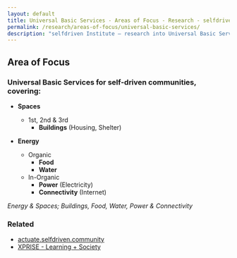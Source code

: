 ```yaml
---
layout: default
title: Universal Basic Services - Areas of Focus - Research - selfdriven Institute
permalink: /research/areas-of-focus/universal-basic-services/
description: "selfdriven Institute — research into Universal Basic Services."
---
```


## Area of Focus

### Universal Basic Services for self-driven communities, covering:

- **Spaces**
    - 1st, 2nd & 3rd
        - **Buildings** (Housing, Shelter)

- **Energy**
    - Organic
        - **Food**
        - **Water**
    - In-Organic
        - **Power** (Electricity)
        - **Connectivity** (Internet)

*Energy & Spaces; Buildings, Food, Water, Power & Connectivity*

### Related

- [actuate.selfdriven.community](https://actuate.selfdriven.community)
- [XPRISE - Learning + Society](https://www.xprize.org/focus-areas/learning-society)
